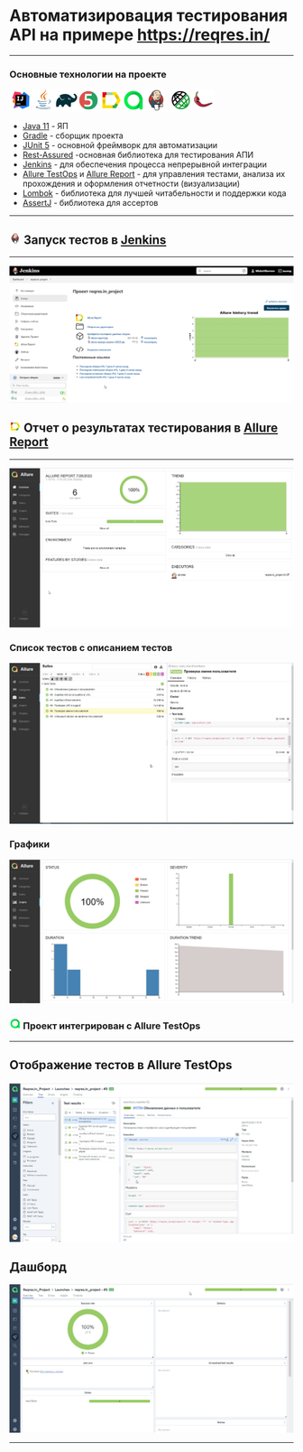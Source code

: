 # Автоматизировация тестирования API на примере https://reqres.in/

-----

### Основные технологии на проекте
![Intelij_IDEA](images/icons/Intelij_IDEA.png)![Java](images/icons/Java.png)![Gradle](images/icons/Gradle.png)![JUnit5](images/icons/JUnit5.png)![Allure Report](images/icons/Allure_Report.png)![AllureTestOps](images/icons/AllureTestOps.png)![Jenkins](images/icons/Jenkins.png)
![Rest Assured](images/icons/rest-assured.png)![Lombok](images/icons/lombok.png)
* [Java 11](https://www.oracle.com/java/) - ЯП 
* [Gradle](https://gradle.org) - сборщик проекта
* [JUnit 5](https://junit.org/junit5/) - основной фреймворк для автоматизации
* [Rest-Assured](https://rest-assured.io) -основная библиотека для тестирования АПИ 
* [Jenkins](https://www.jenkins.io/) - для обеспечения процесса непрерывной интеграции
* [Allure TestOps](https://docs.qameta.io/allure-testops/) и [Allure Report](http://allure.qatools.ru) - для управления тестами, анализа их прохождения и оформления отчетности (визуализации)
* [Lombok](https://projectlombok.org/) - библиотека для лучшей читабельности и поддержки кода
* [AssertJ](https://assertj.github.io/doc//) - библиотека для ассертов 
---



## <img width="4%" title="Jenkins" src="images/icons/Jenkins.png"> Запуск тестов в [Jenkins](https://jenkins.autotests.cloud/job/reqres.in_project/)

---
![Jenkins](images/jenkins_build.png)


## <img width="4%" title="Allure Report" src="images/icons/Allure_Report.png"> Отчет о результатах тестирования в [Allure Report](https://jenkins.autotests.cloud/job/reqres.in_project/allure/)

----

![Allure Report](images/allure_Report1.png)
### Список тестов c описанием тестов
![Allure Report](images/allure_List.png)

### Графики
![Allure Report](images/allure_Report2.png)


### <img width="4%" title="Allure Report" src="images/icons/AllureTestOps.png"> Проект интегрирован с Allure TestOps

---

## Отображение тестов в Allure TestOps
![Allure TestOps](images/allure_testops_tests.png)

## Дашборд
![Allure TestOps](images/dashboard.png)

---






